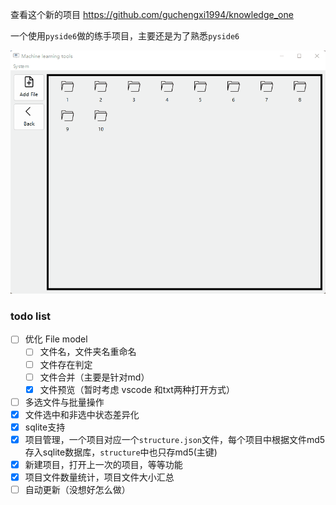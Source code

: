 查看这个新的项目 https://github.com/guchengxi1994/knowledge_one

一个使用`pyside6`做的练手项目，主要还是为了熟悉`pyside6`

![image](./resources/20220818.gif)



### todo list

- [ ] 优化 File model
  - [ ] 文件名，文件夹名重命名
  - [ ] 文件存在判定
  - [ ] 文件合并（主要是针对md）
  - [x] 文件预览（暂时考虑  vscode 和txt两种打开方式）
- [ ] 多选文件与批量操作
- [x] 文件选中和非选中状态差异化
- [x] sqlite支持
- [x] 项目管理，一个项目对应一个`structure.json`文件，每个项目中根据文件md5存入sqlite数据库，`structure`中也只存md5(主键)
- [x] 新建项目，打开上一次的项目，等等功能
- [x] 项目文件数量统计，项目文件大小汇总
- [ ] 自动更新（没想好怎么做）
